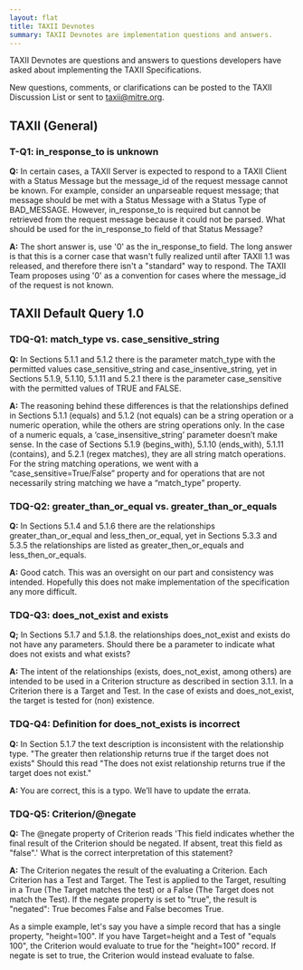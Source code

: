 ```yaml
---
layout: flat
title: TAXII Devnotes
summary: TAXII Devnotes are implementation questions and answers.
---
```


TAXII Devnotes are questions and answers to questions developers have asked about implementing the TAXII Specifications.

New questions, comments, or clarifications can be posted to the TAXII Discussion List or sent to taxii@mitre.org.

## TAXII (General)

### T-Q1: in_response_to is unknown

**Q:** In certain cases, a TAXII Server is expected to respond to a TAXII Client with a Status Message but the
message_id of the request message cannot be known. For example, consider an unparseable request message; that message
should be met with a Status Message with a Status Type of BAD_MESSAGE. However, in_response_to is required but
cannot be retrieved from the request message because it could not be parsed. What should be used for the in_response_to
field of that Status Message?

**A:** The short answer is, use '0' as the in_response_to field. The long answer is that this is a corner case that
wasn't fully realized until after TAXII 1.1 was released, and therefore there isn't a "standard" way to respond. The
TAXII Team proposes using '0' as a convention for cases where the message_id of the request is not known.

## TAXII Default Query 1.0

### TDQ-Q1: match_type vs. case_sensitive_string

**Q:** In Sections 5.1.1 and 5.1.2 there is the parameter match_type with the permitted values case_sensitive_string 
and case_insentive_string, yet in Sections 5.1.9, 5.1.10, 5.1.11 and 5.2.1 there is the parameter case_sensitive 
with the permitted values of TRUE and FALSE.

**A:**
The reasoning behind these differences is that the relationships defined in Sections 5.1.1 (equals) and 5.1.2 
(not equals) can be a string operation or a numeric operation, while the others are string operations only. In the 
case of a numeric equals, a ‘case_insensitive_string’ parameter doesn’t make sense. In the case of Sections 5.1.9 
(begins_with), 5.1.10 (ends_with), 5.1.11 (contains), and 5.2.1 (regex matches), they are all string match operations.
For the string matching operations, we went with a “case_sensitive=True/False” property and for operations that are 
not necessarily string matching we have a “match_type” property.

### TDQ-Q2: greater_than_or_equal vs. greater_than_or_equals

**Q:** In Sections 5.1.4 and 5.1.6 there are the relationships greater_than_or_equal and less_then_or_equal, 
yet in Sections 5.3.3 and 5.3.5 the relationships are listed as greater_then_or_equals and less_then_or_equals.

**A:** Good catch. This was an oversight on our part and consistency was intended. Hopefully this does not make 
implementation of the specification any more difficult.

### TDQ-Q3: does_not_exist and exists

**Q;** In Sections 5.1.7 and 5.1.8. the relationships does_not_exist and exists do not have any parameters. 
Should there be a parameter to indicate what does not exists and what exists?

**A:** The intent of the relationships (exists, does_not_exist, among others) are intended to be used in a Criterion 
structure as described in section 3.1.1. In a Criterion there is a Target and Test. In the case of exists and 
does_not_exist, the target is tested for (non) existence.

### TDQ-Q4: Definition for does_not_exists is incorrect

**Q:** In Section 5.1.7 the text description is inconsistent with the relationship type. "The greater 
then relationship returns true if the target does not exists"  Should this read "The does not 
exist relationship returns true if the target does not exist."

**A:** You are correct, this is a typo. We’ll have to update the errata.

### TDQ-Q5: Criterion/@negate

**Q:** The @negate property of Criterion reads 'This field indicates whether the final result of the Criterion should 
be negated. If absent, treat this field as "false".' What is the correct interpretation of this statement?
  
**A:** The Criterion negates the result of the evaluating a Criterion. Each Criterion has a Test and Target. 
The Test is applied to the Target, resulting in a True (The Target matches the test) or a False (The Target does 
not match the Test). If the negate property is set to "true", the result is "negated": True becomes False and 
False becomes True.

As a simple example, let's say you have a simple record that has a single property, "height=100". If you have
 Target=height and a Test of "equals 100", the Criterion would evaluate to true for the "height=100" record. 
 If negate is set to true, the Criterion would instead evaluate to false.
